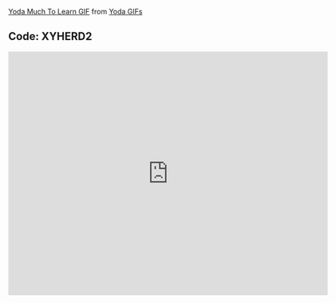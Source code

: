 <p align="center">
  
<div class="tenor-gif-embed" data-postid="10182983" data-share-method="host" data-width="40%" data-aspect-ratio="1.7777777777777777"><a href="https://tenor.com/view/yoda-muchtolearn-starwars-gif-10182983">Yoda Much To Learn GIF</a> from <a href="https://tenor.com/search/yoda-gifs">Yoda GIFs</a></div><script type="text/javascript" async src="https://tenor.com/embed.js"></script>

## Code: XYHERD2

<iframe src="https://docs.google.com/forms/d/e/1FAIpQLSd-ve-ayB1yxNc4chliEdr0kvAAXMl-ekAqHt_CuV7AjLSUZQ/viewform?embedded=true" width="640" height="489" frameborder="0" marginheight="0" marginwidth="0">Loading…</iframe>
</p>
